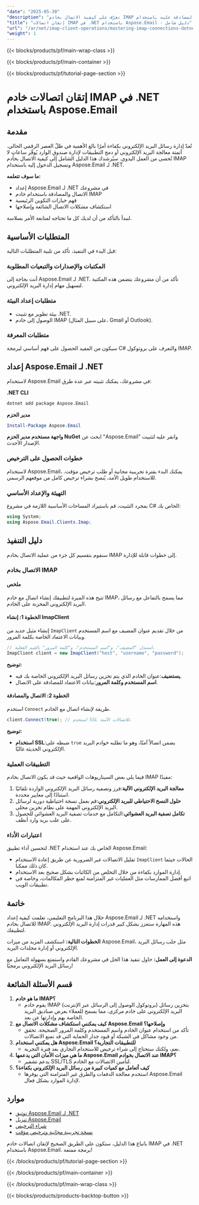 ```yaml
---
"date": "2025-05-30"
"description": "تعرّف على كيفية الاتصال بخادم IMAP والمصادقة عليه باستخدام Aspose.Email لـ .NET. يتناول هذا الدليل نصائح الإعداد والتنفيذ واستكشاف الأخطاء وإصلاحها."
"title": "إتقان اتصالات IMAP في .NET باستخدام Aspose.Email - دليل شامل"
"url": "/ar/net/imap-client-operations/mastering-imap-connections-dotnet-aspose-email/"
"weight": 1
---
```


{{< blocks/products/pf/main-wrap-class >}}

{{< blocks/products/pf/main-container >}}

{{< blocks/products/pf/tutorial-page-section >}}
# إتقان اتصالات خادم IMAP في .NET باستخدام Aspose.Email

## مقدمة

تُعدّ إدارة رسائل البريد الإلكتروني بكفاءة أمرًا بالغ الأهمية في ظلّ العصر الرقمي الحالي. أتمتة معالجة البريد الإلكتروني أو دمج التطبيقات لإدارة صندوق الوارد يُوفّر ساعاتٍ لا تُحصى من العمل اليدوي. سيُرشدك هذا الدليل الشامل إلى كيفية الاتصال بخادم IMAP وتسجيل الدخول إليه باستخدام Aspose.Email لـ .NET.

**ما سوف تتعلمه:**
- إعداد Aspose.Email لـ .NET في مشروعك
- الاتصال والمصادقة باستخدام خادم IMAP
- فهم خيارات التكوين الرئيسية
- استكشاف مشكلات الاتصال الشائعة وإصلاحها

لنبدأ بالتأكد من أن لديك كل ما تحتاجه لمتابعة الأمر بسلاسة.

## المتطلبات الأساسية

قبل البدء في التنفيذ، تأكد من تلبية المتطلبات التالية:

### المكتبات والإصدارات والتبعيات المطلوبة
أنت بحاجة إلى Aspose.Email لـ .NET. تأكد من أن مشروعك يتضمن هذه المكتبة لتسهيل مهام إدارة البريد الإلكتروني.

### متطلبات إعداد البيئة
- بيئة تطوير مع تثبيت .NET.
- الوصول إلى خادم IMAP (على سبيل المثال، Gmail أو Outlook).

### متطلبات المعرفة
سيكون من المفيد الحصول على فهم أساسي لبرمجة C# والتعرف على بروتوكول IMAP.

## إعداد Aspose.Email لـ .NET

لاستخدام Aspose.Email في مشروعك، يمكنك تثبيته عبر عدة طرق:

**.NET CLI**
```bash
dotnet add package Aspose.Email
```

**مدير الحزم**
```powershell
Install-Package Aspose.Email
```

**واجهة مستخدم مدير الحزم NuGet**
ابحث عن "Aspose.Email" وانقر عليه لتثبيت الإصدار الأحدث.

### خطوات الحصول على الترخيص
لاستخدام Aspose.Email، يمكنك البدء بفترة تجريبية مجانية أو طلب ترخيص مؤقت. للاستخدام طويل الأمد، يُنصح بشراء ترخيص كامل من موقعهم الرسمي.

### التهيئة والإعداد الأساسي
بمجرد التثبيت، قم باستيراد المساحات الأساسية اللازمة في مشروع C# الخاص بك:
```csharp
using System;
using Aspose.Email.Clients.Imap;
```

## دليل التنفيذ

سنقوم بتقسيم كل جزء من عملية الاتصال بخادم IMAP إلى خطوات قابلة للإدارة.

### الاتصال بخادم IMAP
#### ملخص
تتيح هذه الميزة لتطبيقك إنشاء اتصال مع خادم IMAP، مما يسمح بالتفاعل مع رسائل البريد الإلكتروني المخزنة على الخادم.

#### الخطوة 1: إنشاء ImapClient
إنشاء مثيل جديد من `ImapClient` من خلال تقديم عنوان المضيف مع اسم المستخدم وبيانات الاعتماد الخاصة بكلمة المرور.
```csharp
// استبدل "المضيف"، و"اسم المستخدم"، و"كلمة المرور" بالقيم الفعلية.
ImapClient client = new ImapClient("host", "username", "password");
```
**توضيح:**
- **يستضيف**:عنوان الخادم الذي يتم تخزين رسائل البريد الإلكتروني الخاصة بك فيه.
- **اسم المستخدم وكلمة المرور**:بيانات الاعتماد للمصادقة على الاتصال.

#### الخطوة 2: الاتصال والمصادقة
استخدم `Connect` طريقة لإنشاء اتصال مع الخادم.
```csharp
client.Connect(true); // استخدم SSL للاتصالات الآمنة.
```
**توضيح:**
- **استخدام SSL**:ضبطه على `true` يضمن اتصالاً آمنًا، وهو ما تطلبه خوادم البريد الإلكتروني الحديثة غالبًا.

### التطبيقات العملية
فيما يلي بعض السيناريوهات الواقعية حيث قد يكون الاتصال بخادم IMAP مفيدًا:
1. **معالجة البريد الإلكتروني الآلية**:فرز وتصفية رسائل البريد الإلكتروني الواردة تلقائيًا استنادًا إلى معايير محددة.
2. **حلول النسخ الاحتياطي للبريد الإلكتروني**:قم بعمل نسخة احتياطية دورية لرسائل البريد الإلكتروني المهمة على نظام تخزين محلي.
3. **تكامل تصفية البريد العشوائي**:التكامل مع خدمات تصفية البريد العشوائي للحصول على علب بريد وارد أنظف.

### اعتبارات الأداء
لتحسين أداء تطبيق .NET الخاص بك عند استخدام Aspose.Email:
- تقليل الاتصالات غير الضرورية عن طريق إعادة الاستخدام `ImapClient` الحالات حيثما كان ذلك ممكنا.
- إدارة الموارد بكفاءة من خلال التخلص من الكائنات بشكل صحيح بعد الاستخدام.
- اتبع أفضل الممارسات مثل العمليات غير المتزامنة لمنع حظر المكالمات، وخاصة في تطبيقات الويب.

## خاتمة
خلال هذا البرنامج التعليمي، تعلمت كيفية إعداد Aspose.Email لـ .NET واستخدامه للاتصال بخادم IMAP. هذه المهارة ستعزز بشكل كبير قدرات إدارة البريد الإلكتروني لتطبيقك.

**الخطوات التالية:**
استكشف المزيد من ميزات Aspose.Email، مثل جلب رسائل البريد الإلكتروني أو إدارة مجلدات البريد.

**الدعوة إلى العمل:**
حاول تنفيذ هذا الحل في مشروعك القادم واستمتع بسهولة التعامل مع رسائل البريد الإلكتروني برمجيًا!

## قسم الأسئلة الشائعة
1. **ما هو خادم IMAP؟**
   - يقوم خادم IMAP (بروتوكول الوصول إلى الرسائل عبر الإنترنت) بتخزين رسائل البريد الإلكتروني على خادم مركزي، مما يسمح للعملاء بعرض صناديق البريد الخاصة بهم وإدارتها عن بعد.
2. **كيف يمكنني استكشاف مشكلات الاتصال مع Aspose.Email وإصلاحها؟**
   - تأكد من استخدام عنوان الخادم واسم المستخدم وكلمة المرور الصحيحة. تحقق من وجود مشاكل في الشبكة أو قيود جدار الحماية التي قد تمنع الاتصالات.
3. **هل يمكنني استخدام Aspose.Email للتطبيقات التجارية؟**
   - نعم، ولكنك ستحتاج إلى شراء ترخيص للاستخدام التجاري بعد فترة التجربة.
4. **ما هي ميزات الأمان التي يدعمها Aspose.Email عند الاتصال بخوادم IMAP؟**
   - يدعم تشفير SSL/TLS لتأمين الاتصالات مع الخادم.
5. **كيف أتعامل مع كميات كبيرة من رسائل البريد الإلكتروني بكفاءة؟**
   - استخدم معالجة الدفعات والطرق غير المتزامنة التي يوفرها Aspose.Email لإدارة الموارد بشكل فعال.

## موارد
- [توثيق Aspose.Email لـ .NET](https://reference.aspose.com/email/net/)
- [تنزيل Aspose.Email](https://releases.aspose.com/email/net/)
- [شراء الترخيص](https://purchase.aspose.com/buy)
- [نسخة تجريبية مجانية وترخيص مؤقت](https://releases.aspose.com/email/net/)

باتباع هذا الدليل، ستكون على الطريق الصحيح لإتقان اتصالات خادم IMAP في .NET باستخدام Aspose.Email. برمجة ممتعة!

{{< /blocks/products/pf/tutorial-page-section >}}

{{< /blocks/products/pf/main-container >}}

{{< /blocks/products/pf/main-wrap-class >}}

{{< blocks/products/products-backtop-button >}}